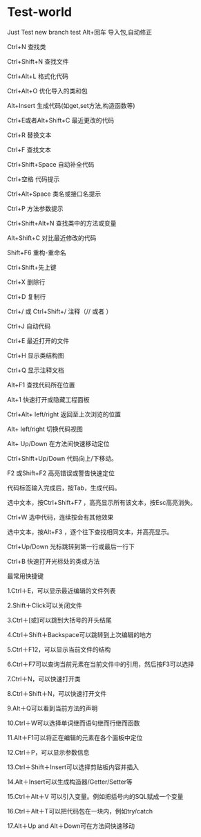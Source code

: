 # Test-world
Just Test
new branch test
Alt+回车 导入包,自动修正

Ctrl+N   查找类

Ctrl+Shift+N 查找文件

Ctrl+Alt+L  格式化代码

Ctrl+Alt+O 优化导入的类和包

Alt+Insert 生成代码(如get,set方法,构造函数等)

Ctrl+E或者Alt+Shift+C  最近更改的代码

Ctrl+R 替换文本

Ctrl+F 查找文本

Ctrl+Shift+Space 自动补全代码

Ctrl+空格 代码提示

Ctrl+Alt+Space 类名或接口名提示

Ctrl+P 方法参数提示

Ctrl+Shift+Alt+N 查找类中的方法或变量

Alt+Shift+C 对比最近修改的代码

Shift+F6  重构-重命名

Ctrl+Shift+先上键

Ctrl+X 删除行

Ctrl+D 复制行

Ctrl+/ 或 Ctrl+Shift+/  注释（// 或者 ）

Ctrl+J  自动代码

Ctrl+E 最近打开的文件

Ctrl+H 显示类结构图

Ctrl+Q 显示注释文档

Alt+F1 查找代码所在位置

Alt+1 快速打开或隐藏工程面板

Ctrl+Alt+ left/right 返回至上次浏览的位置

Alt+ left/right 切换代码视图

Alt+ Up/Down 在方法间快速移动定位

Ctrl+Shift+Up/Down 代码向上/下移动。

F2 或Shift+F2 高亮错误或警告快速定位

代码标签输入完成后，按Tab，生成代码。

选中文本，按Ctrl+Shift+F7 ，高亮显示所有该文本，按Esc高亮消失。

Ctrl+W 选中代码，连续按会有其他效果

选中文本，按Alt+F3 ，逐个往下查找相同文本，并高亮显示。

Ctrl+Up/Down 光标跳转到第一行或最后一行下

Ctrl+B 快速打开光标处的类或方法 

 

最常用快捷键

1.Ctrl＋E，可以显示最近编辑的文件列表

2.Shift＋Click可以关闭文件

3.Ctrl＋[或]可以跳到大括号的开头结尾

4.Ctrl＋Shift＋Backspace可以跳转到上次编辑的地方

5.Ctrl＋F12，可以显示当前文件的结构

6.Ctrl＋F7可以查询当前元素在当前文件中的引用，然后按F3可以选择

7.Ctrl＋N，可以快速打开类

8.Ctrl＋Shift＋N，可以快速打开文件

9.Alt＋Q可以看到当前方法的声明

10.Ctrl＋W可以选择单词继而语句继而行继而函数

11.Alt＋F1可以将正在编辑的元素在各个面板中定位

12.Ctrl＋P，可以显示参数信息

13.Ctrl＋Shift＋Insert可以选择剪贴板内容并插入

14.Alt＋Insert可以生成构造器/Getter/Setter等

15.Ctrl＋Alt＋V 可以引入变量。例如把括号内的SQL赋成一个变量

16.Ctrl＋Alt＋T可以把代码包在一块内，例如try/catch

17.Alt＋Up and Alt＋Down可在方法间快速移动
